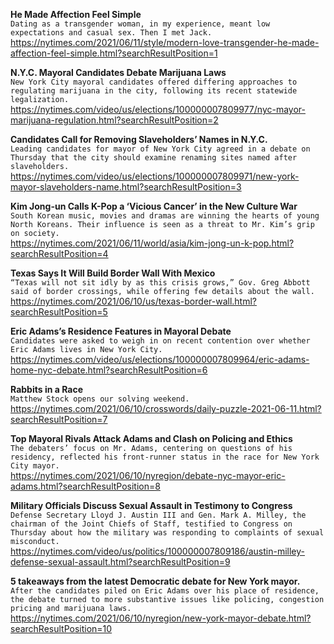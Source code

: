 **He Made Affection Feel Simple**\
`Dating as a transgender woman, in my experience, meant low expectations and casual sex. Then I met Jack.`\
https://nytimes.com/2021/06/11/style/modern-love-transgender-he-made-affection-feel-simple.html?searchResultPosition=1

**N.Y.C. Mayoral Candidates Debate Marijuana Laws**\
`New York City mayoral candidates offered differing approaches to regulating marijuana in the city, following its recent statewide legalization.`\
https://nytimes.com/video/us/elections/100000007809977/nyc-mayor-marijuana-regulation.html?searchResultPosition=2

**Candidates Call for Removing Slaveholders’ Names in N.Y.C.**\
`Leading candidates for mayor of New York City agreed in a debate on Thursday that the city should examine renaming sites named after slaveholders.`\
https://nytimes.com/video/us/elections/100000007809971/new-york-mayor-slaveholders-name.html?searchResultPosition=3

**Kim Jong-un Calls K-Pop a ‘Vicious Cancer’ in the New Culture War**\
`South Korean music, movies and dramas are winning the hearts of young North Koreans. Their influence is seen as a threat to Mr. Kim’s grip on society.`\
https://nytimes.com/2021/06/11/world/asia/kim-jong-un-k-pop.html?searchResultPosition=4

**Texas Says It Will Build Border Wall With Mexico**\
`“Texas will not sit idly by as this crisis grows,” Gov. Greg Abbott said of border crossings, while offering few details about the wall.`\
https://nytimes.com/2021/06/10/us/texas-border-wall.html?searchResultPosition=5

**Eric Adams’s Residence Features in Mayoral Debate**\
`Candidates were asked to weigh in on recent contention over whether Eric Adams lives in New York City.`\
https://nytimes.com/video/us/elections/100000007809964/eric-adams-home-nyc-debate.html?searchResultPosition=6

**Rabbits in a Race**\
`Matthew Stock opens our solving weekend.`\
https://nytimes.com/2021/06/10/crosswords/daily-puzzle-2021-06-11.html?searchResultPosition=7

**Top Mayoral Rivals Attack Adams and Clash on Policing and Ethics**\
`The debaters’ focus on Mr. Adams, centering on questions of his residency, reflected his front-runner status in the race for New York City mayor.`\
https://nytimes.com/2021/06/10/nyregion/debate-nyc-mayor-eric-adams.html?searchResultPosition=8

**Military Officials Discuss Sexual Assault in Testimony to Congress**\
`Defense Secretary Lloyd J. Austin III and Gen. Mark A. Milley, the chairman of the Joint Chiefs of Staff, testified to Congress on Thursday about how the military was responding to complaints of sexual misconduct.`\
https://nytimes.com/video/us/politics/100000007809186/austin-milley-defense-sexual-assault.html?searchResultPosition=9

**5 takeaways from the latest Democratic debate for New York mayor.**\
`After the candidates piled on Eric Adams over his place of residence, the debate turned to more substantive issues like policing, congestion pricing and marijuana laws.`\
https://nytimes.com/2021/06/10/nyregion/new-york-mayor-debate.html?searchResultPosition=10

